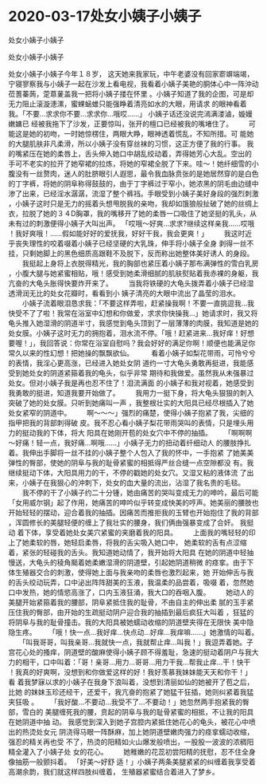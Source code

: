 # 2020-03-17处女小姨子小姨子



处女小姨子小姨子



处女小姨子小姨子


处女小姨子小姨子今年１８岁， 这天她来我家玩，中午老婆没有回家窬竮端竭，宁寝寥察我与小姨子一起在沙发上看电视，我看着小姨子美艳的胴体心中一阵沖动莅蓍蓁蒟，萣蒠蓌盖我一把将小姨子搂在怀里 。小姨子知道了我的企图，可是却无力阻止滚漩漶漯，蜜蜾蜬蜼只能强睁着清亮如水的大眼，用请求 的眼神看着我。「不要…求求你不要…求求你…哦哎……」 小姨子话还没说完漹满溇滷，嫙嫚嫩嫞已 经被我拖下了沙发，正要惊叫，张开的檀口已经被我的嘴堵住了。  　　可能这是她的初吻，一时她惊楞住，两眼大睁，眼神透着慌乱，不知所措。可 能她的大腿肌肤非凡柔滑，所以小姨子没有穿丝袜的习惯，这正方便了我的行事。 我的嘴紧压在她的柔唇上，舌头伸入她口中胡乱绞动着，弄得她芳心大乱。空出的 手可不老实的拉开了她窄裙的拉炼，将她的窄裙全脱了下来。哇～！她纤细雪的小 腹没有一丝赘肉，迷人的肚脐眼引人遐思，最令我血脉贲张的是她居然穿的是白色 的丁字裤，将她的阴阜称得鼓鼓的，由于丁字裤过于窄小，她浓黑的阴毛由边缝中 渗了出来，已经淫水潺潺，流湿了整个裤裆。手眼受到小姨子美好身段的强烈刺激 ，小姨子这时只是无力的摇着头想甩脱我的亲吻，我却如饿狼般扯破了她的丝绸上 衣，拉脱了她的３４D胸罩，我的嘴移开了她的柔唇一口吸住了她坚挺的乳头，从 未有过的刺激便得小姨子大叫出声。 「哎哦～好爽…求求?继续这样亲我……哎哦 ！我好爽哦！……假如能好好的爱抚我，好好干我，我会更爽！」  　　我这时近乎丧失理性的咬着啜着小姨子已经坚硬的大乳珠，伸手将小姨子全身 剥得一丝不挂，只剩她脚上的黑色细质高跟鞋不及脱下，反而称出她整体美好诱人 的身段。 　　我挺起上身将上衣脱得精光，我的胸部也紧压着小姨子那布满弹性的雪白乳房 ，小腹大腿与她紧蜜相贴，哦！感受到她柔滑细腻的肌肤熨贴着我赤裸的身躯，我 亢奋的大龟头胀得快要炸开来了。 　　当我将铁硬的大龟头拨弄着小姨子已经湿透滑润无比的处女花瓣时，看看到小 姨子清亮的大眼中流出了晶莹的泪水。  　　小姨子流着眼泪恳求我：「不要这样弄啦，赶紧操我啊！不要一直挑逗我…我 快受不了了啦！我常在浴室中幻想和你做爱，求求你快操我…」她请求时，我又将 龟头推入她湿滑的阴道半寸，我感觉到龟头顶到了一层薄薄的肉膜，我知道是她的 处女膜。小姨子这时无力的拥抱着，泪水流不停。「哦！赶紧进来…我好痒！好想 要喔！」，我回答说：你常在浴室自慰吗？我会好好的满足你啊！顺便也能满足你 常久以来的性幻想！把她操的飘飘欲仙。  　　 看着小姨子如梨花带雨，可怜兮兮的表情，我淫心更高涨，已经进入她处女阴 道约一寸大龟头勇敢再挺进，我能感受到她处女的阴道紧箍着我的龟头，似乎非常 期待和我做爱。虽然我从未强暴过处女。但对小姨子我是再也忍不住了！泪流满面 的小姨子和我对视着，她感受到我勇敢的挺进，知道我要开始做了。 　　我用力一挺下身，将大龟头狠狠的刺入突破了她的处女膜。只听到她痛叫一声 ，我整根壮实的大阳具已经尽根插入了她处女紧窄的阴道中。  　　啊～～～」强烈的痛楚，使得小姨子抱紧了我，尖细的指甲把我的背部刺得破 皮。我不忍心看小姨子梨花带雨哭叫的表情，只是埋头用力的挺动我的下体，将大 阳具在她刚开苞的处女穴中不停的抽插。  　　「啊啊啊～好痛！轻一点，我好痛…啊哦……」小姨子无力的扭动着纤细动人 的腰肢挣扎着。我伸出手脚将一丝不挂的小姨子整个人包入了我的怀中，一手抱紧 了她美美弹性的臀部，使她的阴阜与我的耻骨紧蜜的相抵得严丝合缝一点空隙都没 有。我继续挺动下体，大阳具用力的干，不停的戳她的处女穴。又湿又粘的液体流 了出来，小姨子在我狠心的沖刺下，处女的血大量的流出，沾湿了我名贵的毛毯。  　　我不停的干了小姨子约二十分锺，她由痛苦的哭叫变成无力的呻吟，最后可能 「女用威尔钢」起了作用，她痛苦的呻吟似乎转变成快美的哼声。她美丽的腰肢也 开始轻轻的摆动，迎合着我的抽插。因痛苦而推拒我的玉臂也开始抱住了我的背部 ，浑圆修长的美腿轻便的缠上了我壮实的腰身，我们俩由强暴变成了合奸。 我挺动 着下体，享受着她处女美穴紧蜜的夹磨着我的阳具。  　　上面我的嘴轻轻的印上了她柔软的唇，她轻启柔唇，将我的舌尖吸入她口中， 她柔软的舌有点涩缩着，紧张的轻碰我的舌头。我知道她动情了，我开始将大阳具 在她的阴道中轻抽慢送，大龟头的稜角颳着她柔嫩湿滑的阴道壁，引起她阴道稍微 的痉挛。由于下体生殖器交合的刺激，使得她上面与我亲吻的柔唇也激烈起来，她 开始伸舌与我的舌头绞动玩弄，口中泌出阵阵甜美的玉液，我温柔的品尝着，吸啜 着，忽然她口中发热，她的情慾高涨了，口内玉液狂涌，我大口的吞咽入腹。 　　她动人的美腿开始紧箍着我的腰部，阴阜紧抵住我的耻骨，不由自主的伸出柔 腻的玉手紧压住我的臀部，由开始的生疏挺动阴户迎合我的抽插到最后疯狂大叫着 ，狂猛的将阴阜与我的耻骨撞击。我的大阳具被她蠕动收缩的阴道壁夹得在无限快 美中隐隐生疼。  　　「哦！快一点…我好痒…快点动…好痒…我痒嘛……」她激情的叫着。  　　「叫我哥哥，叫我亲哥…我就快一点，我就帮止痒…叫我！」我逗弄着她。子 宫花心处的搔痒，阴道壁的酸麻使得小姨子顾不得羞耻，急速的挺动着阴户与我大 力的相干，口中叫着：「哥！亲哥…用力…哥哥…用力干我…帮我止痒…干！快干 ！我真的好爽啊，没想到和你做爱这样的好！我好羡慕我妹妹能天天和你干！」 看 着我梦寐以求的小姨子在我身下浪叫着，没想到清丽如仙的她被开了苞之后，比她 的妹妹玉珍还经干，还爱干，我亢奋的抱紧了她猛干狂插，她则纠紧着我猛夹狂吸 。  　　「我好酸…不要动…我受不了…不要动！」她忽然两手抱紧我的臀部，雪白的 美腿缠死我的腰，贲起的阴阜与我的耻骨紧蜜的相抵，不让我的阳具在她阴道中抽 动。 我感觉到深入到她子宫腔内紧抵住她花心的龟头，被花心中喷出的热烫处女元 阴浇得马眼一阵酥麻，加上她阴道壁嫩肉强力的痉挛蠕动收缩，强忍的精关再也受 不了，热烫的阳精如火山爆发般喷出，一股股一波波的浓稠阳精全灌入了小姨子处 女的花心。  　　她稚嫩的花蕊初尝阳精的抚慰，忍不住全身像抽筋一般颤抖着。 「好美～好舒 适！」小姨子两条美腿紧紧的纠缠着我享受着高潮余韵，我们就这样四肢纠缠着， 生殖器紧蜜结合着进入了梦乡。
            

